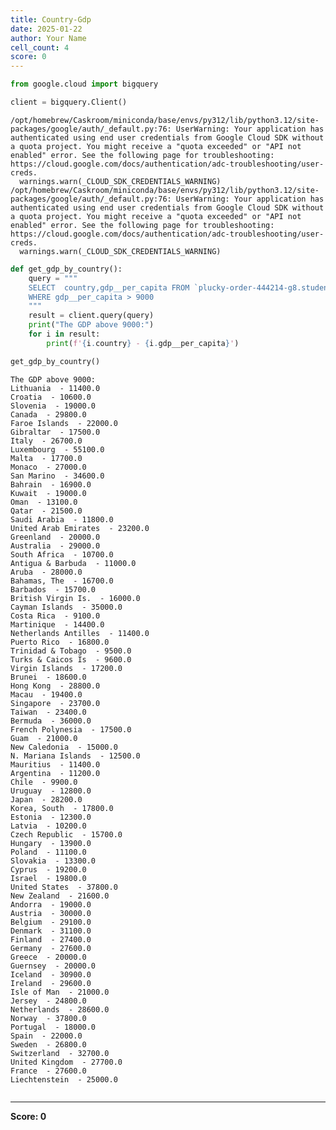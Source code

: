 ```yaml
---
title: Country-Gdp
date: 2025-01-22
author: Your Name
cell_count: 4
score: 0
---
```


```python
from google.cloud import bigquery
```


```python
client = bigquery.Client()
```

    /opt/homebrew/Caskroom/miniconda/base/envs/py312/lib/python3.12/site-packages/google/auth/_default.py:76: UserWarning: Your application has authenticated using end user credentials from Google Cloud SDK without a quota project. You might receive a "quota exceeded" or "API not enabled" error. See the following page for troubleshooting: https://cloud.google.com/docs/authentication/adc-troubleshooting/user-creds. 
      warnings.warn(_CLOUD_SDK_CREDENTIALS_WARNING)
    /opt/homebrew/Caskroom/miniconda/base/envs/py312/lib/python3.12/site-packages/google/auth/_default.py:76: UserWarning: Your application has authenticated using end user credentials from Google Cloud SDK without a quota project. You might receive a "quota exceeded" or "API not enabled" error. See the following page for troubleshooting: https://cloud.google.com/docs/authentication/adc-troubleshooting/user-creds. 
      warnings.warn(_CLOUD_SDK_CREDENTIALS_WARNING)



```python
def get_gdp_by_country():
    query = """
    SELECT  country,gdp__per_capita FROM `plucky-order-444214-g8.student_data.country_table` 
    WHERE gdp__per_capita > 9000
    """
    result = client.query(query)
    print("The GDP above 9000:")
    for i in result:
        print(f'{i.country} - {i.gdp__per_capita}')

get_gdp_by_country()
```

    The GDP above 9000:
    Lithuania  - 11400.0
    Croatia  - 10600.0
    Slovenia  - 19000.0
    Canada  - 29800.0
    Faroe Islands  - 22000.0
    Gibraltar  - 17500.0
    Italy  - 26700.0
    Luxembourg  - 55100.0
    Malta  - 17700.0
    Monaco  - 27000.0
    San Marino  - 34600.0
    Bahrain  - 16900.0
    Kuwait  - 19000.0
    Oman  - 13100.0
    Qatar  - 21500.0
    Saudi Arabia  - 11800.0
    United Arab Emirates  - 23200.0
    Greenland  - 20000.0
    Australia  - 29000.0
    South Africa  - 10700.0
    Antigua & Barbuda  - 11000.0
    Aruba  - 28000.0
    Bahamas, The  - 16700.0
    Barbados  - 15700.0
    British Virgin Is.  - 16000.0
    Cayman Islands  - 35000.0
    Costa Rica  - 9100.0
    Martinique  - 14400.0
    Netherlands Antilles  - 11400.0
    Puerto Rico  - 16800.0
    Trinidad & Tobago  - 9500.0
    Turks & Caicos Is  - 9600.0
    Virgin Islands  - 17200.0
    Brunei  - 18600.0
    Hong Kong  - 28800.0
    Macau  - 19400.0
    Singapore  - 23700.0
    Taiwan  - 23400.0
    Bermuda  - 36000.0
    French Polynesia  - 17500.0
    Guam  - 21000.0
    New Caledonia  - 15000.0
    N. Mariana Islands  - 12500.0
    Mauritius  - 11400.0
    Argentina  - 11200.0
    Chile  - 9900.0
    Uruguay  - 12800.0
    Japan  - 28200.0
    Korea, South  - 17800.0
    Estonia  - 12300.0
    Latvia  - 10200.0
    Czech Republic  - 15700.0
    Hungary  - 13900.0
    Poland  - 11100.0
    Slovakia  - 13300.0
    Cyprus  - 19200.0
    Israel  - 19800.0
    United States  - 37800.0
    New Zealand  - 21600.0
    Andorra  - 19000.0
    Austria  - 30000.0
    Belgium  - 29100.0
    Denmark  - 31100.0
    Finland  - 27400.0
    Germany  - 27600.0
    Greece  - 20000.0
    Guernsey  - 20000.0
    Iceland  - 30900.0
    Ireland  - 29600.0
    Isle of Man  - 21000.0
    Jersey  - 24800.0
    Netherlands  - 28600.0
    Norway  - 37800.0
    Portugal  - 18000.0
    Spain  - 22000.0
    Sweden  - 26800.0
    Switzerland  - 32700.0
    United Kingdom  - 27700.0
    France  - 27600.0
    Liechtenstein  - 25000.0



```python

```


---
**Score: 0**
